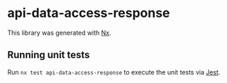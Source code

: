 # api-data-access-response

This library was generated with [Nx](https://nx.dev).

## Running unit tests

Run `nx test api-data-access-response` to execute the unit tests via [Jest](https://jestjs.io).
